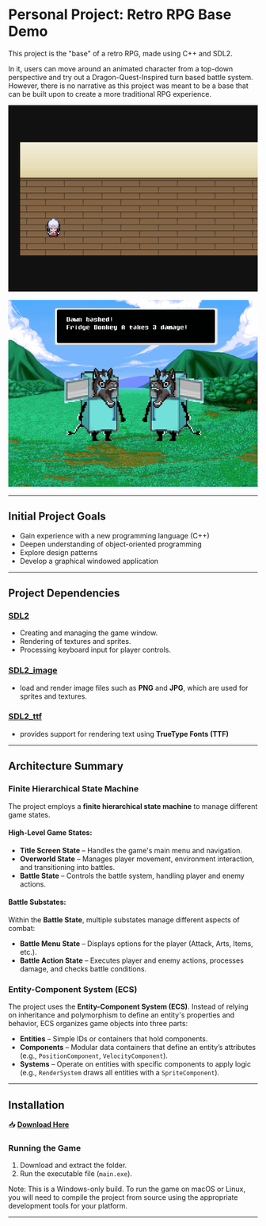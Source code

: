 # Personal Project: Retro RPG Base Demo

This project is the "base" of a retro RPG, made using C++ and SDL2. 

In it, users can move around an animated character from a top-down perspective and try out a Dragon-Quest-Inspired turn based battle system. However, there is no narrative as this project was meant to be a base that can be built upon to create a more traditional RPG experience.

![Game Screenshot](assets/game_screenshot1.png)

![Game Screenshot](assets/game_screenshot2.png)

---

## Initial Project Goals
- Gain experience with a new programming language (C++)
- Deepen understanding of object-oriented programming
- Explore design patterns
- Develop a graphical windowed application

---

## Project Dependencies   

### [SDL2](https://www.libsdl.org/)   
- Creating and managing the game window.  
- Rendering of textures and sprites.  
- Processing keyboard input for player controls.  

### [SDL2_image](https://wiki.libsdl.org/SDL2_image/FrontPage)
- load and render image files such as **PNG** and **JPG**, which are used for sprites and textures.  

### [SDL2_ttf](https://wiki.libsdl.org/SDL2_ttf/FrontPage)  
- provides support for rendering text using **TrueType Fonts (TTF)**

---

## Architecture Summary

### Finite Hierarchical State Machine  
The project employs a **finite hierarchical state machine** to manage different game states.  

#### High-Level Game States:  
- **Title Screen State** – Handles the game's main menu and navigation.  
- **Overworld State** – Manages player movement, environment interaction, and transitioning into battles.  
- **Battle State** – Controls the battle system, handling player and enemy actions.  

#### Battle Substates:  
Within the **Battle State**, multiple substates manage different aspects of combat:  
- **Battle Menu State** – Displays options for the player (Attack, Arts, Items, etc.).  
- **Battle Action State** – Executes player and enemy actions, processes damage, and checks battle conditions.  
  
### Entity-Component System (ECS)

The project uses the **Entity-Component System (ECS)**. Instead of relying on inheritance and polymorphism to define an entity's properties and behavior, ECS organizes game objects into three parts:  

- **Entities** – Simple IDs or containers that hold components.  
- **Components** – Modular data containers that define an entity’s attributes (e.g., `PositionComponent`, `VelocityComponent`).  
- **Systems** – Operate on entities with specific components to apply logic (e.g., `RenderSystem` draws all entities with a `SpriteComponent`).  

---

## Installation  

📥 **[Download Here](https://drive.google.com/drive/folders/1mu17CrUFQ0IOZUafWYAz-7phamCB2YOR?usp=sharing)**  

### Running the Game  
1. Download and extract the folder.  
2. Run the executable file (`main.exe`).  

Note: This is a Windows-only build. To run the game on macOS or Linux, you will need to compile the project from source using the appropriate development tools for your platform.

---